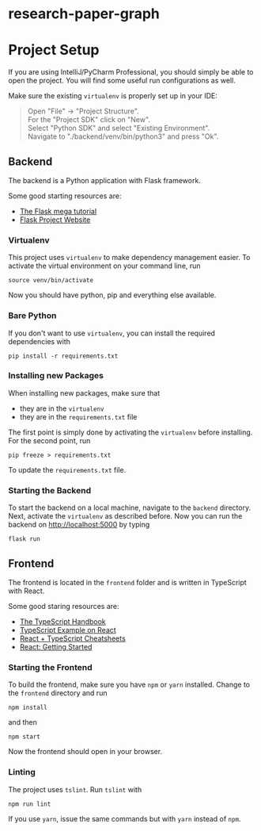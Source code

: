 # research-paper-graph

# Project Setup
If you are using IntelliJ/PyCharm Professional, you should simply be able to open the project.
You will find some useful run configurations as well.

Make sure the existing `virtualenv` is properly set up in your IDE:  
> Open "File" -> "Project Structure".  
> For the "Project SDK" click on "New".  
> Select "Python SDK" and select "Existing Environment".  
> Navigate to "./backend/venv/bin/python3" and press "Ok".

## Backend
The backend is a Python application with Flask framework.

Some good starting resources are:
 - [The Flask mega tutorial](https://blog.miguelgrinberg.com/post/the-flask-mega-tutorial-part-i-hello-world)
 - [Flask Project Website](https://palletsprojects.com/p/flask/)

### Virtualenv
This project uses `virtualenv` to make dependency management easier.
To activate the virtual environment on your command line, run
```
source venv/bin/activate
```
Now you should have python, pip and everything else available.

### Bare Python
If you don't want to use `virtualenv`, you can install the required dependencies with
```
pip install -r requirements.txt
```

### Installing new Packages
When installing new packages, make sure that
 - they are in the `virtualenv`
 - they are in the `requirements.txt` file

The first point is simply done by activating the `virtualenv` before installing.
For the second point, run
```
pip freeze > requirements.txt
```
To update the `requirements.txt` file.

### Starting the Backend
To start the backend on a local machine, navigate to the `backend` directory.
Next, activate the `virtualenv` as described before.
Now you can run the backend on [http://localhost:5000](http://localhost:5000) by typing
```
flask run
```


## Frontend
The frontend is located in the `frontend` folder and is written in TypeScript with React.

Some good staring resources are:
 - [The TypeScript Handbook](https://www.typescriptlang.org/)
 - [TypeScript Example on React](https://www.typescriptlang.org/play/index.html?jsx=2&esModuleInterop=true&e=196#example/typescript-with-react)
 - [React + TypeScript Cheatsheets](https://github.com/typescript-cheatsheets/react-typescript-cheatsheet#reacttypescript-cheatsheets)
 - [React: Getting Started](https://reactjs.org/docs/getting-started.html)

### Starting the Frontend
To build the frontend, make sure you have `npm` or `yarn` installed.
Change to the `frontend` directory and run
```
npm install
```
and then
```
npm start
```
Now the frontend should open in your browser.

### Linting
The project uses `tslint`. Run `tslint` with
```
npm run lint
```

If you use `yarn`, issue the same commands but with `yarn` instead of `npm`.

